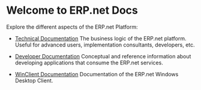 # Welcome to ERP.net Docs

Explore the different aspects of the ERP.net Platform:

* [Technical Documentation](https://erpnetdocs.github.io/tech)
The business logic of the ERP.net platform. Useful for advanced users, implementation consultants, developers, etc.

* [Developer Documentation](https://erpnetdocs.github.io/dev)
Conceptual and reference information about developing applications that consume the ERP.net services.

* [WinClient Documentation](https://docs.erp.net/winclient)
Documentation of the ERP.net Windows Desktop Client.
